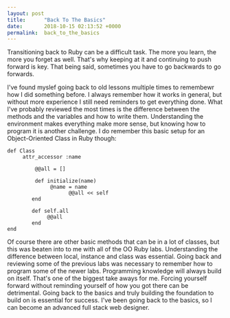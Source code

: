```yaml
---
layout: post
title:      "Back To The Basics"
date:       2018-10-15 02:13:52 +0000
permalink:  back_to_the_basics
---
```


Transitioning back to Ruby can be a difficult task. The more you learn, the more you forget as well. That's why keeping at it and continuing to push forward is key. That being said, sometimes you have to go backwards to go forwards.

I've found myslef going back to old lessons multiple times to remembewr how I did something before. I always remember how it works in general, but without more experience I still need reminders to get everything done. What I've probably reviewed the most times is the difference between the methods and the variables and how to write them. Understanding the environment makes everything make more sense, but knowing how to program it is another challenge. I do remember this basic setup for an Object-Oriented Class in Ruby though:

```
def Class
     attr_accessor :name
		 
		 @@all = []
		 
		 def initialize(name)
		      @name = name
					@@all << self
		end
		
		def self.all
		     @@all
		end
end
```

Of course there are other basic methods that can be in a lot of classes, but this was beaten into to me with all of the OO Ruby labs. Understanding the difference between local, instance and class was essential. Going back and reviewing some of the previous labs was necessary to remember how to program some of the newer labs. Programming knowledge will always build on itself. That's one of the biggest take aways for me. Forcing yourself forward without reminding yourself of how you got there can be detrimental. Going back to the basics and truly building the foundation to build on is essential for success. I've been going back to the basics, so I can become an advanced full stack web designer. 
